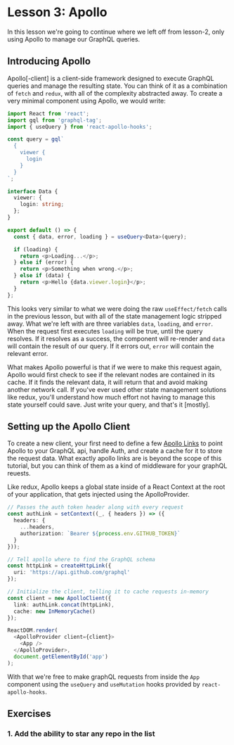 # Lesson 3: Apollo

In this lesson we're going to continue where we left off from lesson-2, only using Apollo to manage our GraphQL queries.

## Introducing Apollo

Apollo[-client] is a client-side framework designed to execute GraphQL queries and manage the resulting state. You can think of it as a combination of `fetch` and `redux`, with all of the complexity abstracted away. To create a very minimal component using Apollo, we would write:

```typescript
import React from 'react';
import gql from 'graphql-tag';
import { useQuery } from 'react-apollo-hooks';

const query = gql`
  {
    viewer {
      login
    }
  }
`;

interface Data {
  viewer: {
    login: string;
  };
}

export default () => {
  const { data, error, loading } = useQuery<Data>(query);

  if (loading) {
    return <p>Loading...</p>;
  } else if (error) {
    return <p>Something when wrong.</p>;
  } else if (data) {
    return <p>Hello {data.viewer.login}</p>;
  }
};
```

This looks very similar to what we were doing the raw `useEffect/fetch` calls in the previous lesson, but with all of the state management logic stripped away. What we're left with are three variables `data`, `loading`, and `error`. When the request first executes `loading` will be true, until the query resolves. If it resolves as a success, the component will re-render and `data` will contain the result of our query. If it errors out, `error` will contain the relevant error.

What makes Apollo powerful is that if we were to make this request again, Apollo would first check to see if the relevant nodes are contained in its cache. If it finds the relevant data, it will return that and avoid making another network call. If you've ever used other state management solutions like redux, you'll understand how much effort not having to manage this state yourself could save. Just write your query, and that's it [mostly].

## Setting up the Apollo Client

To create a new client, your first need to define a few [Apollo Links](https://www.apollographql.com/docs/link/) to point Apollo to your GraphQL api, handle Auth, and create a cache for it to store the request data. What exactly apollo links are is beyond the scope of this tutorial, but you can think of them as a kind of middleware for your graphQL reuests.

Like redux, Apollo keeps a global state inside of a React Context at the root of your application, that gets injected using the ApolloProvider.

```typescript
// Passes the auth token header along with every request
const authLink = setContext((_, { headers }) => ({
  headers: {
    ...headers,
    authorization: `Bearer ${process.env.GITHUB_TOKEN}`
  }
}));

// Tell apollo where to find the GraphQL schema
const httpLink = createHttpLink({
  uri: 'https://api.github.com/graphql'
});

// Initialize the client, telling it to cache requests in-memory
const client = new ApolloClient({
  link: authLink.concat(httpLink),
  cache: new InMemoryCache()
});

ReactDOM.render(
  <ApolloProvider client={client}>
    <App />
  </ApolloProvider>,
  document.getElementById('app')
);
```

With that we're free to make graphQL requests from inside the `App` component using the `useQuery` and `useMutation` hooks provided by `react-apollo-hooks`.

## Exercises

### 1. Add the ability to star any repo in the list